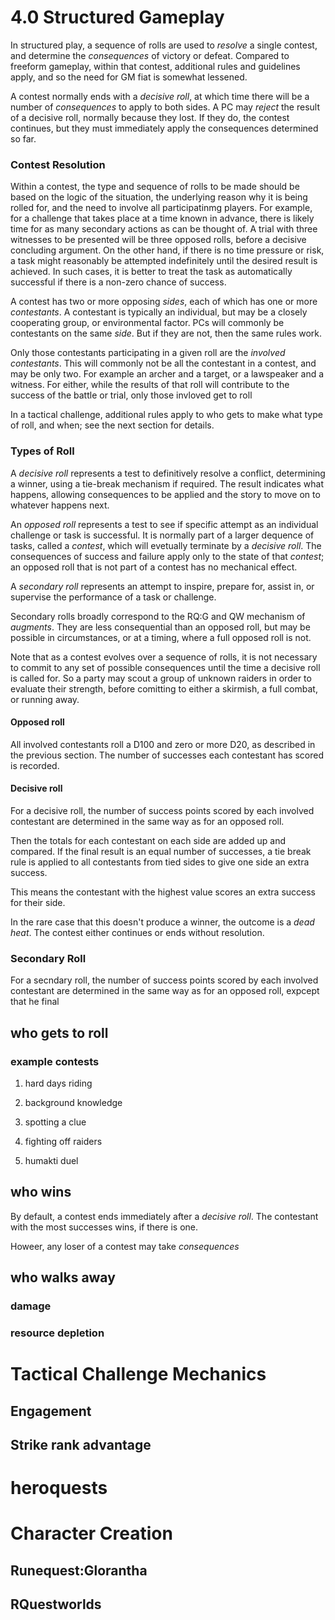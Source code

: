 # 4.0 Structured Gameplay

In structured play, a sequence of rolls are used to *resolve* a single contest, and determine the *consequences* of victory or defeat. 
Compared to freeform gameplay, within that contest, additional rules and guidelines apply, and so the need for GM fiat is somewhat lessened. 

A contest normally ends with a *decisive roll*, at which time there will be a number of *consequences* to apply to both sides. 
A PC may *reject* the result of a decisive roll, normally because they lost. If they do, the contest continues, but they must immediately apply the consequences determined so far. 


### Contest Resolution


Within a contest, the type and sequence of rolls to be made should be based on the logic of the situation, the underlying reason why it is being rolled for, and the need to involve all participatinmg players. For example, for a challenge that takes place 
at a time known in advance, there is likely time for as many secondary actions as can be thought of. A trial with three witnesses to be presented will be three opposed rolls, before a decisive concluding argument. 
On the other hand, if there is no time pressure or risk, a task might reasonably  be attempted indefinitely 
until the desired result is achieved. In such cases, it is better to treat the task as automatically successful if there is a non-zero chance of success.

A contest has two or more opposing *sides*, each of which has one or more *contestants*. A contestant is typically an individual, but may be a closely cooperating group, or environmental factor. 
PCs will commonly be contestants on the same *side*. But if they are not, then the same rules work. 

Only those contestants participating in a given roll are the *involved contestants*. This will commonly not be all the contestant in a contest, and may be only two. 
For example an archer and a target, or a lawspeaker and a witness. For either, while the results of that roll will contribute to the success of the battle or trial, only those invloved get to roll

In a tactical challenge, additional rules apply to who gets to make what type of roll, and when; see the next section for details.

### Types of Roll

A *decisive roll* represents a test to definitively resolve a conflict, determining a winner, using a tie-break mechanism if required. 
The result indicates what happens, allowing consequences to be applied and the story to move on to whatever happens next.

An *opposed roll* represents a test to see if specific attempt as an individual challenge or task is successful. It is normally part of a larger dequence of tasks, called a *contest*, which will evetually terminate by a *decisive roll*. 
The consequences of success and failure apply only to the state of that *contest*; an opposed roll that is not part of a contest has no mechanical effect. 

A *secondary roll* represents an attempt to inspire, prepare for, assist in, or supervise the performance of a task or challenge.

Secondary rolls broadly correspond to the RQ:G and QW mechanism of *augments*. They are less consequential than an opposed roll, but may be possible in 
circumstances, or at a timing, where a full opposed roll is not. 

Note that as a contest evolves over a sequence of rolls, it is not necessary to commit to any set of possible consequences until the time a decisive roll is called for. 
So a party may scout a group of unknown raiders in order to evaluate their strength, before comitting to either a skirmish, a full combat, or running away. 


#### Opposed roll
All involved contestants roll a D100 and zero or more D20, as described in the previous section. The number of successes each contestant has scored is recorded.


#### Decisive roll

For a decisive roll, the number of success points scored by each involved contestant are determined in the same way as for an opposed roll.

Then the totals for each contestant on each side are added up and compared. 
If the final result is an equal number of successes, a tie break rule is applied to all contestants from tied sides to give one side an extra success. 

This means the contestant with the highest value scores an extra success for their side. 

In the rare case that this doesn't produce a winner, the outcome is a *dead heat*. The contest either 
continues or ends without resolution.


### Secondary Roll

For a secndary roll, the number of success points scored by each involved contestant are determined in the same way as for an opposed roll, expcept that he final





## who gets to roll



### example contests

1. hard days riding

1. background knowledge

1. spotting a clue

1. fighting off raiders

1. humakti duel

## who wins

By default, a contest ends immediately after a *decisive roll*. 
The contestant with the most successes wins, if there is one. 


Howeer, any loser of a contest may take *consequences*


## who walks away

### damage

### resource depletion

# Tactical Challenge Mechanics

## Engagement

## Strike rank advantage



# heroquests

# Character Creation

## Runequest:Glorantha 

## RQuestworlds 